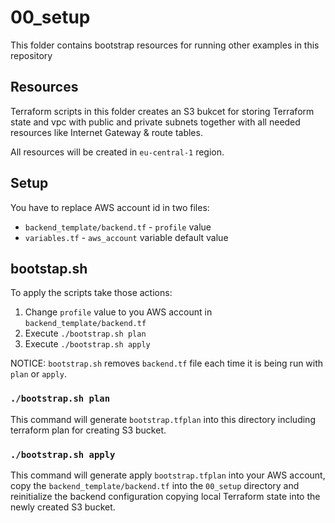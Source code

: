 # 00_setup
This folder contains bootstrap resources for running other examples in this repository

## Resources
Terraform scripts in this folder creates an S3 bukcet for storing Terraform state and vpc with public and private subnets together with all needed resources like Internet Gateway & route tables.

All resources will be created in `eu-central-1` region.

## Setup

You have to replace AWS account id in two files:
- `backend_template/backend.tf` - `profile` value
- `variables.tf` - `aws_account` variable default value

## bootstap.sh
To apply the scripts take those actions:
1. Change `profile` value to you AWS account in `backend_template/backend.tf`
2. Execute `./bootstrap.sh plan`
3. Execute `./bootstrap.sh apply`

NOTICE: `bootstrap.sh` removes `backend.tf` file each time it is being run with `plan` or `apply`.

### `./bootstrap.sh plan`
This command will generate `bootstrap.tfplan` into this directory including terraform plan for creating S3 bucket.

### `./bootstrap.sh apply`
This command will generate apply `bootstrap.tfplan` into your AWS account, copy the `backend_template/backend.tf` into the `00_setup` directory and reinitialize the backend configuration copying local Terraform state into the newly created S3 bucket.